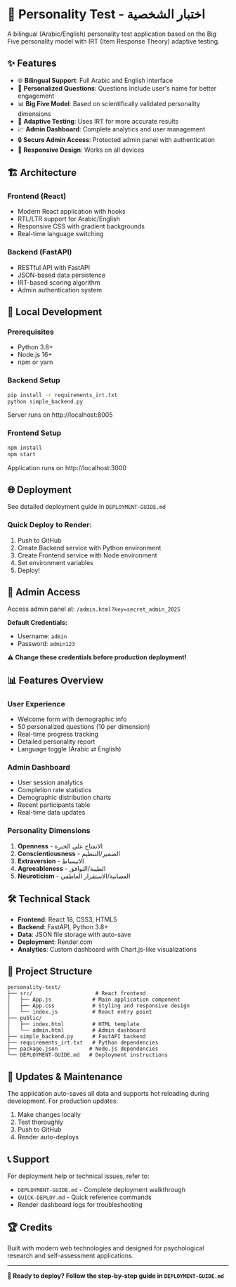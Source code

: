 # 🧠 Personality Test - اختبار الشخصية

A bilingual (Arabic/English) personality test application based on the Big Five personality model with IRT (Item Response Theory) adaptive testing.

## ✨ Features

- 🌐 **Bilingual Support**: Full Arabic and English interface
- 👤 **Personalized Questions**: Questions include user's name for better engagement  
- 📊 **Big Five Model**: Based on scientifically validated personality dimensions
- 🎯 **Adaptive Testing**: Uses IRT for more accurate results
- 📈 **Admin Dashboard**: Complete analytics and user management
- 🔒 **Secure Admin Access**: Protected admin panel with authentication
- 📱 **Responsive Design**: Works on all devices

## 🏗️ Architecture

### Frontend (React)
- Modern React application with hooks
- RTL/LTR support for Arabic/English
- Responsive CSS with gradient backgrounds
- Real-time language switching

### Backend (FastAPI)
- RESTful API with FastAPI
- JSON-based data persistence
- IRT-based scoring algorithm
- Admin authentication system

## 🚀 Local Development

### Prerequisites
- Python 3.8+
- Node.js 16+
- npm or yarn

### Backend Setup
```bash
pip install -r requirements_irt.txt
python simple_backend.py
```
Server runs on http://localhost:8005

### Frontend Setup
```bash
npm install
npm start
```
Application runs on http://localhost:3000

## 🌐 Deployment

See detailed deployment guide in `DEPLOYMENT-GUIDE.md`

### Quick Deploy to Render:
1. Push to GitHub
2. Create Backend service with Python environment
3. Create Frontend service with Node environment
4. Set environment variables
5. Deploy!

## 🔐 Admin Access

Access admin panel at: `/admin.html?key=secret_admin_2025`

**Default Credentials:**
- Username: `admin`  
- Password: `admin123`

**⚠️ Change these credentials before production deployment!**

## 📊 Features Overview

### User Experience
- Welcome form with demographic info
- 50 personalized questions (10 per dimension)
- Real-time progress tracking
- Detailed personality report
- Language toggle (Arabic ⇄ English)

### Admin Dashboard
- User session analytics
- Completion rate statistics
- Demographic distribution charts
- Recent participants table
- Real-time data updates

### Personality Dimensions
1. **Openness** - الانفتاح على الخبرة
2. **Conscientiousness** - الضمير/التنظيم  
3. **Extraversion** - الانبساط
4. **Agreeableness** - الطيبة/التوافق
5. **Neuroticism** - العصابية/الاستقرار العاطفي

## 🛠️ Technical Stack

- **Frontend**: React 18, CSS3, HTML5
- **Backend**: FastAPI, Python 3.8+
- **Data**: JSON file storage with auto-save
- **Deployment**: Render.com
- **Analytics**: Custom dashboard with Chart.js-like visualizations

## 📁 Project Structure

```
personality-test/
├── src/                    # React frontend
│   ├── App.js             # Main application component
│   ├── App.css            # Styling and responsive design
│   └── index.js           # React entry point
├── public/
│   ├── index.html         # HTML template
│   └── admin.html         # Admin dashboard
├── simple_backend.py      # FastAPI backend
├── requirements_irt.txt   # Python dependencies
├── package.json          # Node.js dependencies
└── DEPLOYMENT-GUIDE.md   # Deployment instructions
```

## 🔄 Updates & Maintenance

The application auto-saves all data and supports hot reloading during development. For production updates:

1. Make changes locally
2. Test thoroughly  
3. Push to GitHub
4. Render auto-deploys

## 📞 Support

For deployment help or technical issues, refer to:
- `DEPLOYMENT-GUIDE.md` - Complete deployment walkthrough
- `QUICK-DEPLOY.md` - Quick reference commands
- Render dashboard logs for troubleshooting

## 🏆 Credits

Built with modern web technologies and designed for psychological research and self-assessment applications.

---

**🌟 Ready to deploy? Follow the step-by-step guide in `DEPLOYMENT-GUIDE.md`**
